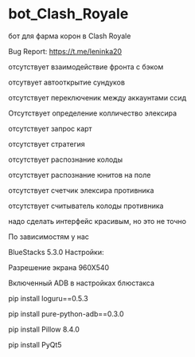 # bot_Clash_Royale

бот для фарма корон в Clash Royale


Bug Report: https://t.me/leninka20



отсутствует взаимодействие фронта с бэком

отсутвует автооткрытие сундуков

отсутствует переключеник между аккаунтами ссид

Отсутствует определение колличество элексира

отсутствует запрос карт

отсутствует стратегия

отсутствует распознание колоды

отсутствует распознание юнитов на поле

отсутствует счетчик элексира противника

отсутствует считыватель колоды противника

надо сделать интерфейс красивым, но это не точно



По зависимостям у нас 

BlueStacks 5.3.0
Настройки:

Разрешение экрана 960Х540

Включенный ADB в настройках блюстакса

pip install loguru==0.5.3

pip install pure-python-adb==0.3.0

pip install Pillow 8.4.0

pip install PyQt5
